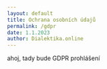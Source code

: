 ```yaml
---
layout: default
title: Ochrana osobních údajů
permalink: /gdpr
date: 1.1.2023
author: Dialektika.online
---
```


ahoj, tady bude GDPR prohlášení